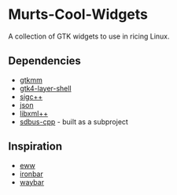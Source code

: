 # Murts-Cool-Widgets
A collection of GTK widgets to use in ricing Linux.

## Dependencies

- [gtkmm](https://gtkmm.org/en/)
- [gtk4-layer-shell](https://github.com/wmww/gtk4-layer-shell)
- [sigc++](https://libsigcplusplus.github.io/libsigcplusplus/)
- [json](https://github.com/nlohmann/json)
- [libxml++](https://github.com/libxmlplusplus/libxmlplusplus)
- [sdbus-cpp](https://github.com/Kistler-Group/sdbus-cpp) - built as a subproject

## Inspiration

- [eww](https://github.com/elkowar/eww)
- [ironbar](https://github.com/JakeStanger/ironbar)
- [waybar](https://github.com/Alexays/Waybar)
